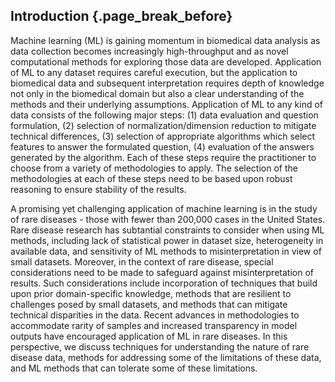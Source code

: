 ## Introduction {.page_break_before}

Machine learning (ML) is gaining momentum in biomedical data analysis as data collection becomes increasingly high-throughput and as novel computational methods for exploring those data are developed. 
Application of ML to any dataset requires careful execution, but the application to biomedical data and subsequent interpretation requires depth of knowledge not only in the biomedical domain but also a clear understanding of the methods and their underlying assumptions.
Application of ML to any kind of data consists of the following major steps: (1) data evaluation and question formulation, (2) selection of normalization/dimension reduction to mitigate technical differences, (3) selection of appropriate algorithms which select features to answer the formulated question, (4) evaluation of the answers generated by the algorithm. 
Each of these steps require the practitioner to choose from a variety of methodologies to apply. 
The selection of the methodologies at each of these steps need to be based upon robust reasoning to ensure stability of the results. 

A promising yet challenging application of machine learning is in the study of rare diseases - those with fewer than 200,000 cases in the United States.
Rare disease research has subtantial constraints to consider when using ML methods, including lack of statistical power in dataset size, heterogeneity in available data, and sensitivity of ML methods to misinterpretation in view of small datasets. 
Moreover, in the context of rare disease, special considerations need to be made to safeguard against misinterpretation of results.
Such considerations include incorporation of techniques that build upon prior domain-specific knowledge, methods that are resilient to challenges posed by small datasets, and methods that can mitigate technical disparities in the data.
Recent advances in methodologies to accommodate rarity of samples and increased transparency in model outputs have encouraged application of ML in rare diseases.
In this perspective, we discuss techniques for understanding the nature of rare disease data, methods for addressing some of the limitations of these data, and ML methods that can tolerate some of these limitations. 
